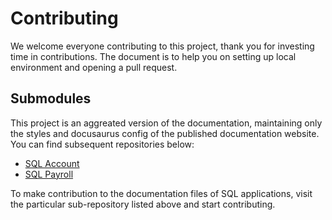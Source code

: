 # Contributing

We welcome everyone contributing to this project, thank you for investing time in contributions. The document is to help you on setting up local environment and opening a pull request.

## Submodules

This project is an aggreated version of the documentation, maintaining only the styles and docusaurus config of the published documentation website. You can find subsequent repositories below:

- [SQL Account](https://github.com/eStreamSoftware/docs-sqlacc)
- [SQL Payroll](https://github.com/eStreamSoftware/docs-sqlpay)

To make contribution to the documentation files of SQL applications, visit the particular sub-repository listed above and start contributing.
